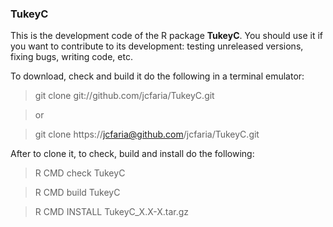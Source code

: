 ### TukeyC

This is the development code of the R package __TukeyC__.
You should use it if you want to contribute to its development:
testing unreleased versions, fixing bugs, writing code, etc.

To download, check and build it do the following in a terminal emulator:
> git clone  git://github.com/jcfaria/TukeyC.git

>  or

> git clone https://jcfaria@github.com/jcfaria/TukeyC.git

After to clone it, to check, build and install do the following:
> R CMD check TukeyC

> R CMD build TukeyC

> R CMD INSTALL TukeyC_X.X-X.tar.gz
